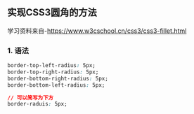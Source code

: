 ## 实现CSS3圆角的方法

学习资料来自-https://www.w3cschool.cn/css3/css3-fillet.html



### 1. 语法



```css
border-top-left-radius: 5px;
border-top-right-radius: 5px;
border-bottom-right-radius: 5px;
border-bottom-left-radius: 5px;

// 可以简写为下方
border-raduis: 5px;
```

